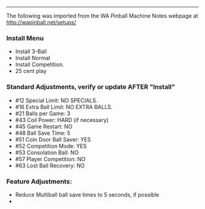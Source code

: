 ***
The following was imported from the WA Pinball Machine Notes webpage at http://wapinball.net/setups/
### Install Menu
-   Install 3-Ball
-   Install Normal
-   Install Competition.
-   25 cent play
### Standard Adjustments, verify or update AFTER "Install"
-   #12 Special Limit: NO SPECIALS.
-   #16 Extra Ball Limit: NO EXTRA BALLS.
-   #21 Balls per Game: 3
-   #43 Coil Power: HARD (if necessary)
-   #45 Game Restart: NO
-   #48 Ball Save Time: 5
-   #51 Coin Door Ball Saver: YES
-   #52 Competition Mode: YES
-   #53 Consolation Ball: NO
-   #57 Player Competition: NO
-   #63 Lost Ball Recovery: NO
### Feature Adjustments:
-   Reduce Multiball ball save times to 5 seconds, if possible
-   